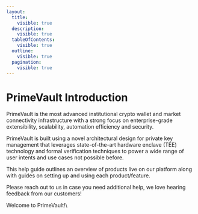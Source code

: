 ```yaml
---
layout:
  title:
    visible: true
  description:
    visible: true
  tableOfContents:
    visible: true
  outline:
    visible: true
  pagination:
    visible: true
---
```


# PrimeVault Introduction

PrimeVault is the most advanced institutional crypto wallet and market connectivity infrastructure with a strong focus on enterprise-grade extensibility, scalability, automation efficiency and security.

PrimeVault is built using a novel architectural design for private key management that leverages state-of-the-art hardware enclave (TEE) technology and formal verification techniques to power a wide range of user intents and use cases not possible before.

This help guide outlines an overview of products live on our platform along with guides on setting up and using each product/feature.

Please reach out to us in case you need additional help, we love hearing feedback from our customers!

Welcome to PrimeVault!\
